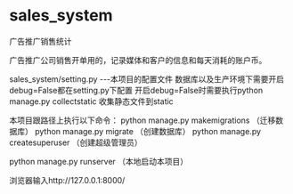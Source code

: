 # sales_system
广告推广销售统计

广告推广公司销售开单用的，记录媒体和客户的信息和每天消耗的账户币。

sales_system/setting.py   ---本项目的配置文件
数据库以及生产环境下需要开启debug=False都在setting.py下配置
开启debug=False时需要执行python manage.py collectstatic 收集静态文件到static

本项目跟路径上执行以下命令： 
python manage.py makemigrations （迁移数据库）
python manage.py migrate （创建数据库）
python manage.py createsuperuser （创建超级管理员）

python manage.py runserver （本地启动本项目）

浏览器输入http://127.0.0.1:8000/
